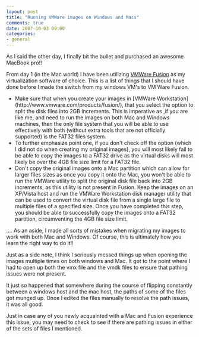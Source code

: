 ```yaml
---
layout: post
title: "Running VMWare images on Windows and Macs"
comments: true
date: 2007-10-03 09:00
categories:
- general
---
```


As I said the other day, I finally bit the bullet and purchased an awesome MacBook pro!!

From day 1 (in the Mac world) I have been utilizing [VMWare Fusion](http://www.vmware.com/products/fusion/) as my virtualization software of choice. This is a list of things that I should have done before I made the switch from my windows VM's to VM Ware Fusion.
<ul>
<li>Make sure that when you create your images in [VMWare Workstation](http://www.vmware.com/products/fusion/), that you select the option to split the disk files into 2GB increments. This is imperative as ,if you are like me, and need to run the images on both Mac and Windows machines, then the only file system that you will be able to use effectively with both (without extra tools that are not officially supported) is the FAT32 files system.</li>
<li>To further emphasize point one, if you don't check off the option (which I did not do when creating my original images), you will most likely fail to be able to copy the images to a FAT32 drive as the virtual disks will most likely be over the 4GB file size limit for a FAT32 file.</li>
<li>Don't copy the original images onto a Mac partition which can allow for larger files sizes as once you copy it onto the Mac, you won't be able to run the VMWare utility to split the original disk file back into 2GB increments, as this utility is not present in Fusion. Keep the images on an XP/Vista host and run the VMWare Workstation disk manager utility that can be used to convert the virtual disk file from a single large file to multiple files of a specified size. Once you have completed this step, you should be able to successfully copy the images onto a FAT32 partition, circumventing the 4GB file size limit.</li></ul>

.... As an aside, I made all sorts of mistakes when migrating my images to work with both Mac and Windows. Of course, this is ultimately how you learn the right way to do it!!

Just as a side note, I think I seriously messed things up when opening the images multiple times on both windows and Mac. It got to the point where I had to open up both the vmx file and the vmdk files to ensure that pathing issues were not present.

It just so happened that somewhere during the course of flipping constantly between a windows host and the mac host, the paths of some of the files got munged up. Once I edited the files manually to resolve the path issues, it was all good.

Just in case any of you newly acquainted with a Mac and Fusion experience this issue, you may need to check to see if there are pathing issues in either of the sets of files I mentioned.

 




